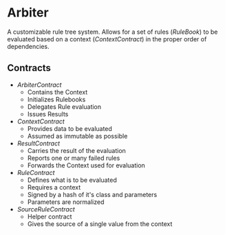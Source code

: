 # Arbiter

A customizable rule tree system. 
Allows for a set of rules (_RuleBook_) 
to be evaluated based on a context (_ContextContract_) in the 
proper order of dependencies.

## Contracts
- _ArbiterContract_
    - Contains the Context
    - Initializes Rulebooks
    - Delegates Rule evaluation
    - Issues Results
- _ContextContract_
    - Provides data to be evaluated
    - Assumed as immutable as possible
- _ResultContract_
    - Carries the result of the evaluation
    - Reports one or many failed rules
    - Forwards the Context used for evaluation
- _RuleContract_
    - Defines what is to be evaluated
    - Requires a context
    - Signed by a hash of it's class and parameters
    - Parameters are normalized
- _SourceRuleContract_
    - Helper contract
    - Gives the source of a single value from the context